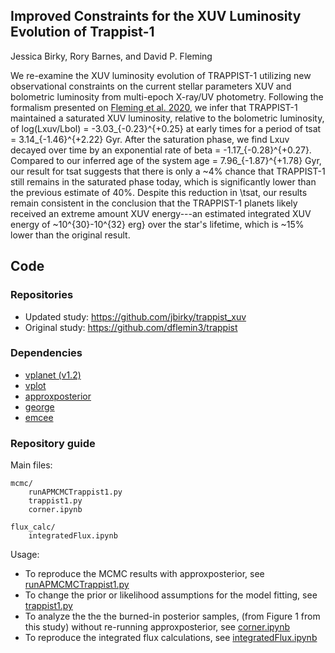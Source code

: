 ## Improved Constraints for the XUV Luminosity Evolution of Trappist-1

Jessica Birky, Rory Barnes, and David P. Fleming

We re-examine the XUV luminosity evolution of TRAPPIST-1 utilizing new observational constraints on the current stellar parameters XUV and bolometric luminosity from multi-epoch X-ray/UV photometry. Following the formalism presented on [Fleming et al. 2020](https://iopscience.iop.org/article/10.3847/1538-4357/ab77ad/meta), we infer that TRAPPIST-1 maintained a saturated XUV luminosity, relative to the bolometric luminosity, of log(Lxuv/Lbol) = -3.03_{-0.23}^{+0.25} at early times for a period of tsat = 3.14_{-1.46}^{+2.22} Gyr. After the saturation phase, we find Lxuv decayed over time by an exponential rate of beta = -1.17_{-0.28}^{+0.27}. Compared to our inferred age of the system age = 7.96_{-1.87}^{+1.78} Gyr, our result for tsat suggests that there is only a ~4\% chance that TRAPPIST-1 still remains in the saturated phase today, which is significantly lower than the previous estimate of 40\%. Despite this reduction in \tsat, our results remain consistent in the conclusion that the TRAPPIST-1 planets likely received an extreme amount XUV energy---an estimated integrated XUV energy of ~10^{30}-10^{32} erg} over the star's lifetime, which is ~15\% lower than the original result.

## Code

### Repositories

* Updated study: https://github.com/jbirky/trappist_xuv
* Original study: https://github.com/dflemin3/trappist

### Dependencies

* [vplanet (v1.2)](https://github.com/VirtualPlanetaryLaboratory/vplanet)
* [vplot](https://github.com/VirtualPlanetaryLaboratory/vplot)
* [approxposterior](https://github.com/dflemin3/approxposterior)
* [george](https://github.com/dfm/george)
* [emcee](https://github.com/dfm/emcee) 


### Repository guide

Main files:
```
mcmc/
    runAPMCMCTrappist1.py
    trappist1.py
    corner.ipynb
    
flux_calc/
    integratedFlux.ipynb
```

Usage:
* To reproduce the MCMC results with approxposterior, see [runAPMCMCTrappist1.py](https://github.com/jbirky/trappist_xuv/blob/main/mcmc/runAPMCMCTrappist1.py)
* To change the prior or likelihood assumptions for the model fitting, see [trappist1.py](https://github.com/jbirky/trappist_xuv/blob/main/mcmc/trappist1.py)
* To analyze the the the burned-in posterior samples, (from Figure 1 from this study) without re-running approxposterior, see [corner.ipynb](https://github.com/jbirky/trappist_xuv/blob/main/mcmc/corner.ipynb)
* To reproduce the integrated flux calculations, see [integratedFlux.ipynb](https://github.com/jbirky/trappist_xuv/blob/main/mcmc/integratedFlux.ipynb)